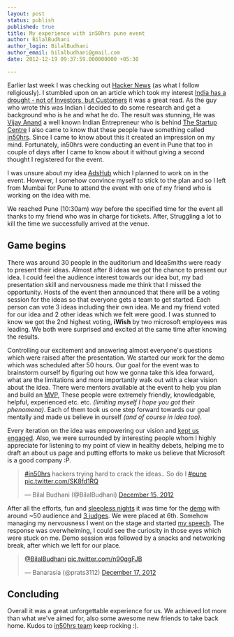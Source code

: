 ```yaml
---
layout: post
status: publish
published: true
title: My experience with in50hrs pune event
author: BilalBudhani
author_login: BilalBudhani
author_email: bilalbudhani@gmail.com
date: 2012-12-19 09:37:59.000000000 +05:30

---
```

Earlier last week I was checking out [Hacker News](http://news.ycombinator.com) (as what I follow religiously). I stumbled upon on an article which took my interest [India has a drought - not of Investors, but Customers](http://www.vijayanand.name/2012/12/india-has-a-drought-not-of-investors-but-customers/) it was a great read. As the guy who wrote this was Indian I decided to do some research and get a background who is he and what he do. The result was stunning, He was [Vijay Anand](https://twitter.com/vijayanands) a well known Indian Entrepreneur who is behind [The Startup Centre](http://thestartupcentre.com) I also came to know that these people have something called [in50hrs](http://www.in50hrs.com/). Since I came to know about this it created an impression on my mind. Fortunately, in50hrs were conducting an event in Pune that too in couple of days after I came to know about it without giving a second thought I registered for the event.

I was unsure about my idea [AdsHub](http://adshub.net) which I planned to work on in the event. However, I somehow convince myself to stick to the plan and so I left from Mumbai for Pune to attend the event with one of my friend who is working on the idea with me.

We reached Pune (10:30am) way before the specified time for the event all thanks to my friend who was in charge for tickets. After, Struggling a lot to kill the time we successfully arrived at the venue.

## Game begins

There was around 30 people in the auditorium and IdeaSmiths were ready to present their ideas. Almost after 8 ideas we got the chance to present our idea. I could feel the audience interest towards our idea but, my bad presentation skill and nervousness made me think that I missed the opportunity. Hosts of the event then announced that there will be a voting session for the ideas so that everyone gets a team to get started. Each person can vote 3 ideas including their own idea. Me and my friend voted for our idea and 2 other ideas which we felt were good. I was stunned to know we got the 2nd highest voting, **iWish** by two microsoft employees was leading. We both were surprised and excited at the same time after knowing the results.

Controlling our excitement and answering almost everyone's questions which were raised after the presentation. We started our work for the demo which was scheduled after 50 hours. Our goal for the event was to brainstorm ourself by figuring out how we gonna take this idea forward, what are the limitations and more importantly walk out with a clear vision about the idea. There were mentors available at the event to help you plan and build an [MVP](http://en.wikipedia.org/wiki/Minimum_viable_product), These people were extremely friendly, knowledgable, helpful, experienced etc. etc. _(limiting myself I hope you got their phenomena)_. Each of them took us one step forward towards our goal mentally and made us believe in ourself _(and of course in idea too)_.

Every iteration on the idea was empowering our vision and [kept us engaged](https://twitter.com/BilalBudhani/status/279902765709398016). Also, we were surrounded by interesting people whom I highly appreciate for listening to my point of view in healthy debets, helping me to draft an about us page and putting efforts to make us believe that Microsoft is a good company :P.

<blockquote class="twitter-tweet" lang="en"><p lang="en" dir="ltr"><a href="https://twitter.com/hashtag/in50hrs?src=hash">#in50hrs</a> hackers trying hard to crack the ideas.. So do I <a href="https://twitter.com/hashtag/pune?src=hash">#pune</a> <a href="http://t.co/SK8fd1RQ">pic.twitter.com/SK8fd1RQ</a></p>&mdash; Bilal Budhani (@BilalBudhani) <a href="https://twitter.com/BilalBudhani/status/279902765709398016">December 15, 2012</a></blockquote>
<script async src="//platform.twitter.com/widgets.js" charset="utf-8"></script>

After all the efforts, fun and [sleepless nights](https://twitter.com/prats3112/status/280102907511185408) it was time for the [demo](https://twitter.com/_Tripad/status/280288068081184769) with around ~50 audience and [3 judges](https://twitter.com/santoshdawara/status/280554699411828736). We were placed at 6th. Somehow managing my nervousness I went on the stage and started [my speech](https://twitter.com/prats3112/status/280624679612473344). The response was overwhelming, I could see the curiosity in those eyes which were stuck on me. Demo session was followed by a snacks and networking break, after which we left for our place.

<blockquote class="twitter-tweet" lang="en"><p lang="und" dir="ltr"><a href="https://twitter.com/BilalBudhani">@BilalBudhani</a> <a href="http://t.co/n90qgFJB">pic.twitter.com/n90qgFJB</a></p>&mdash; Banarasia (@prats3112) <a href="https://twitter.com/prats3112/status/280624679612473344">December 17, 2012</a></blockquote>
<script async src="//platform.twitter.com/widgets.js" charset="utf-8"></script>

## Concluding

Overall it was a great unforgettable experience for us. We achieved lot more than what we've aimed for, also some awesome new friends to take back home. Kudos to [in50hrs team](http://www.in50hrs.com) keep rocking :).
